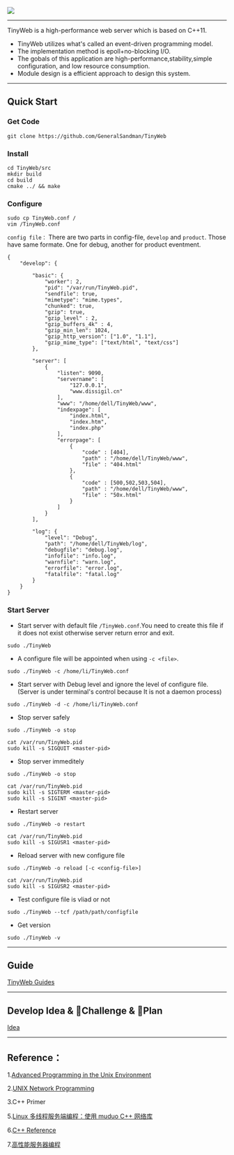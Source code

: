 ![](TinyWeb_logo.png)


----------------

TinyWeb is a high-performance web server which is based on C++11.

- TinyWeb utilizes what's called an event-driven programming model.
- The implementation method is epoll+no-blocking I/O.
- The gobals of this application are high-performance,stability,simple configuration,
and low resource consumption.
- Module design is a efficient approach to design this system.

---------------------

## Quick Start

### Get Code
```
git clone https://github.com/GeneralSandman/TinyWeb
```

### Install
```
cd TinyWeb/src
mkdir build
cd build
cmake ../ && make
```

### Configure
```
sudo cp TinyWeb.conf /
vim /TinyWeb.conf
```

```config file：```
There are two parts in config-file, ```develop``` and ```product```. Those have same formate. One for debug, another for product eventment.

```
{
    "develop": {

        "basic": {
            "worker": 2,
            "pid": "/var/run/TinyWeb.pid",
            "sendfile": true,
            "mimetype": "mime.types",
            "chunked": true,
            "gzip": true,
            "gzip_level" : 2,
            "gzip_buffers_4k" : 4,
            "gzip_min_len": 1024,
            "gzip_http_version": ["1.0", "1.1"],
            "gzip_mime_type": ["text/html", "text/css"]
        },

        "server": [
            {
                "listen": 9090,
                "servername": [
                    "127.0.0.1",
                    "www.dissigil.cn"
                ],
                "www": "/home/dell/TinyWeb/www",
                "indexpage": [
                    "index.html",
                    "index.htm",
                    "index.php"
                ],
                "errorpage": [
                    {
                        "code" : [404],
                        "path" : "/home/dell/TinyWeb/www",
                        "file" : "404.html"
                    },
                    {
                        "code" : [500,502,503,504],
                        "path" : "/home/dell/TinyWeb/www",
                        "file" : "50x.html"
                    }
                ]
            }
        ],

        "log": {
            "level": "Debug",
            "path": "/home/dell/TinyWeb/log",
            "debugfile": "debug.log",
            "infofile": "info.log",
            "warnfile": "warn.log",
            "errorfile": "error.log",
            "fatalfile": "fatal.log"
        }
    }
}

```


### Start Server

- Start server with default file ```/TinyWeb.conf```.You need to create this file if it does not exist otherwise server return error and exit.

```
sudo ./TinyWeb
```

- A configure file will be appointed when using ```-c <file>```.

```
sudo ./TinyWeb -c /home/li/TinyWeb.conf
```

- Start server with Debug level and ignore the level of configure file.(Server is under terminal's control because It is not a daemon process)

```
sudo ./TinyWeb -d -c /home/li/TinyWeb.conf
```

- Stop server safely
```
sudo ./TinyWeb -o stop

cat /var/run/TinyWeb.pid
sudo kill -s SIGQUIT <master-pid> 
```

- Stop server immeditely
```
sudo ./TinyWeb -o stop

cat /var/run/TinyWeb.pid
sudo kill -s SIGTERM <master-pid> 
sudo kill -s SIGINT <master-pid> 
```

- Restart server
```
sudo ./TinyWeb -o restart

cat /var/run/TinyWeb.pid
sudo kill -s SIGUSR1 <master-pid> 
```

- Reload server with new configure file
```
sudo ./TinyWeb -o reload [-c <config-file>]

cat /var/run/TinyWeb.pid
sudo kill -s SIGUSR2 <master-pid> 
```

- Test configure file is vliad or not
```
sudo ./TinyWeb --tcf /path/path/configfile
```

- Get version
```
sudo ./TinyWeb -v
```

---------------------

## Guide
[TinyWeb Guides](http://www.dissigil.cn/TinyWeb-0/)


--------------

## Develop Idea & Challenge & Plan
[Idea](http://github.com/GeneralSandman/docs/Idea.md)

---------------

## 


## Reference：

1.[Advanced Programming in the Unix Environment](https://en.wikipedia.org/wiki/Advanced_Programming_in_the_Unix_Environment)

2.[UNIX Network Programming](https://en.wikipedia.org/wiki/UNIX_Network_Programming)

3.C++ Primer

5.[Linux 多线程服务端编程：使用 muduo C++ 网络库](https://github.com/chenshuo/documents)

6.[C++ Reference](http://en.cppreference.com/w/cpp)

7.[高性能服务器编程](http://blog.csdn.net/column/details/high-perf-network.html)
